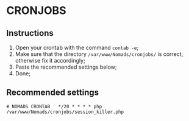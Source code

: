 # CRONJOBS

## Instructions
  1. Open your crontab with the command `contab -e`;
  2. Make sure that the directory `/var/www/Nomads/cronjobs/` is correct, otherwise fix it accordingly;
  3. Paste the recommended settings below;
  4. Done;

## Recommended settings
`# NOMADS CRONTAB  
*/20 * * * * php /var/www/Nomads/cronjobs/session_killer.php
`
